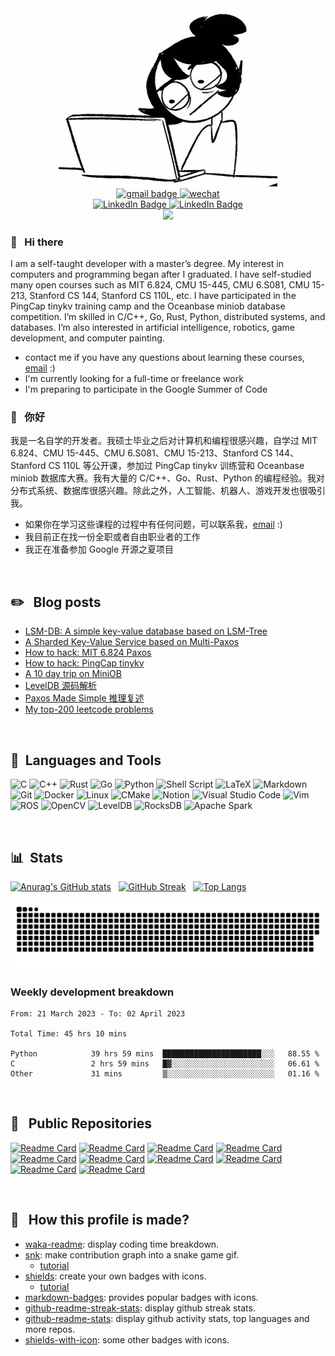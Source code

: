 <div id="header" align="center">
  <img src="assets/header.gif" width="350"/>
</div>

<div id="header" align="center">
   <a href="mailto:niebayes@gmail.com">
    <img src="https://img.shields.io/badge/Gmail: niebayes@gmail.com-gray?style=flat-square&logo=gmail&logoColor=red" alt="gmail badge"/>
  </a>
 
  <a href="assets/wechat.png">
    <img src="https://img.shields.io/badge/WeChat: lzx--xuebaochai-gray?style=flat-square&logo=wechat&logoColor=white" alt="wechat"/>
  </a>
</div>

<div id="badges" align="center">
  <a href="https://github.com/niebayes">
    <img src="https://img.shields.io/badge/Github-gray?style=for-the-badge&logo=github&logoColor=white" alt="LinkedIn Badge"/>
  </a>
 
   <a href="https://leetcode.cn/u/lzx071021/">
    <img src="https://img.shields.io/badge/LeetCode-gray?style=for-the-badge&logo=LeetCode&logoColor=#d16c06" alt="LinkedIn Badge"/>
   </a> 
</div>


<div id="visitor" align="center">
   <img src="https://visitor-badge.glitch.me/badge?page_id=niebayes&left_color=gray&right_color=blue"/>
</div>


### 👋 &nbsp; Hi there 
I am a self-taught developer with a master’s degree. My interest in computers and programming began after I graduated. I have self-studied many open courses such as MIT 6.824, CMU 15-445, CMU 6.S081, CMU 15-213, Stanford CS 144, Stanford CS 110L, etc. I have participated in the PingCap tinykv training camp and the Oceanbase miniob database competition. I’m skilled in C/C++, Go, Rust, Python, distributed systems, and databases. I’m also interested in artificial intelligence, robotics, game development, and computer painting.
  
- contact me if you have any questions about learning these courses, [email](mailto:niebayes@gmail.com) :)
- I'm currently looking for a full-time or freelance work
- I'm preparing to participate in the Google Summer of Code

### 👋 &nbsp; 你好
我是一名自学的开发者。我硕士毕业之后对计算机和编程很感兴趣，自学过 MIT 6.824、CMU 15-445、CMU 6.S081、CMU 15-213、Stanford CS 144、Stanford CS 110L 等公开课，参加过 PingCap tinykv 训练营和 Oceanbase miniob 数据库大赛。我有大量的 C/C++、Go、Rust、Python 的编程经验。我对分布式系统、数据库很感兴趣。除此之外，人工智能、机器人、游戏开发也很吸引我。

- 如果你在学习这些课程的过程中有任何问题，可以联系我，[email](mailto:niebayes@gmail.com) :)
- 我目前正在找一份全职或者自由职业者的工作
- 我正在准备参加 Google 开源之夏项目

&nbsp;

## ✏️ &nbsp; Blog posts

- [LSM-DB: A simple key-value database based on LSM-Tree](https://upbeat-ounce-aa9.notion.site/LSM-DB-8c82c86246d048dea3d267586c970ad4)
- [A Sharded Key-Value Service based on Multi-Paxos](https://upbeat-ounce-aa9.notion.site/Lab4-Sharded-Key-Value-Service-0aa67093f034415b923076a331e61a66)
- [How to hack: MIT 6.824 Paxos](https://upbeat-ounce-aa9.notion.site/MIT-6-824-2015-Paxos-40168d56ca774134acd701c30be52c34)
- [How to hack: PingCap tinykv](https://upbeat-ounce-aa9.notion.site/PingCap-TinyKv-3cc6c8e22e2c4f929568208dd177e962)
- [A 10 day trip on MiniOB](https://upbeat-ounce-aa9.notion.site/A-10-Day-Trip-On-MiniOB-b6f1f5e0a43a4652b45caf790726da55)
- [LevelDB 源码解析](https://upbeat-ounce-aa9.notion.site/Leveldb-96d31b98df5b40bb906e3230597746b9)
- [Paxos Made Simple 推理复述](https://upbeat-ounce-aa9.notion.site/Paxos-Made-Simple-cb0bb140b3ef4768bddf5767f958e0ac)
- [My top-200 leetcode problems](https://upbeat-ounce-aa9.notion.site/1385dfe256d74cb49a9601b1673b2dbc?v=0a548ac0d3444cfbb940d4c5f566ef74)

&nbsp;

## 🧰 &nbsp;Languages and Tools
![C](https://img.shields.io/badge/c-%2300599C.svg?style=for-the-badge&logo=c&logoColor=white)
![C++](https://img.shields.io/badge/c++-%2300599C.svg?style=for-the-badge&logo=c%2B%2B&logoColor=white)
![Rust](https://img.shields.io/badge/rust-%23000000.svg?style=for-the-badge&logo=rust&logoColor=white)
![Go](https://img.shields.io/badge/go-%2300ADD8.svg?style=for-the-badge&logo=go&logoColor=white)
![Python](https://img.shields.io/badge/python-3670A0?style=for-the-badge&logo=python&logoColor=ffdd54)
![Shell Script](https://img.shields.io/badge/shell_script-%23121011.svg?style=for-the-badge&logo=gnu-bash&logoColor=white)
![LaTeX](https://img.shields.io/badge/latex-%23008080.svg?style=for-the-badge&logo=latex&logoColor=white)
![Markdown](https://img.shields.io/badge/markdown-%23000000.svg?style=for-the-badge&logo=markdown&logoColor=white)
![Git](https://img.shields.io/badge/git-%23F05033.svg?style=for-the-badge&logo=git&logoColor=white)
![Docker](https://img.shields.io/badge/docker-%230db7ed.svg?style=for-the-badge&logo=docker&logoColor=white)
![Linux](https://img.shields.io/badge/Linux-FCC624?style=for-the-badge&logo=linux&logoColor=black)
![CMake](https://img.shields.io/badge/CMake-%23008FBA.svg?style=for-the-badge&logo=cmake&logoColor=white)
![Notion](https://img.shields.io/badge/Notion-%23000000.svg?style=for-the-badge&logo=notion&logoColor=white)
![Visual Studio Code](https://img.shields.io/badge/Visual%20Studio%20Code-0078d7.svg?style=for-the-badge&logo=visual-studio-code&logoColor=white)
![Vim](https://img.shields.io/badge/VIM-%2311AB00.svg?style=for-the-badge&logo=vim&logoColor=white)
![ROS](https://img.shields.io/badge/ros-%230A0FF9.svg?style=for-the-badge&logo=ros&logoColor=white)
![OpenCV](https://img.shields.io/badge/opencv-%23white.svg?style=for-the-badge&logo=opencv&logoColor=white)
![LevelDB](https://img.shields.io/badge/-LevelDB-green?style=for-the-badge)
![RocksDB](https://img.shields.io/badge/-RocksDB-yellow?style=for-the-badge)
![Apache Spark](https://img.shields.io/static/v1?style=for-the-badge&message=Apache+Spark&color=E25A1C&logo=Apache+Spark&logoColor=FFFFFF&label=)

&nbsp;

## 📊 &nbsp;Stats
[![Anurag's GitHub stats](https://github-readme-stats.vercel.app/api?username=niebayes&count_private=true&show_icons=true&theme=tokyonight)](https://github.com/anuraghazra/github-readme-stats) &nbsp;
[![GitHub Streak](https://streak-stats.demolab.com/?user=niebayes&theme=tokyonight)](https://git.io/streak-stats) &nbsp;
[![Top Langs](https://github-readme-stats.vercel.app/api/top-langs/?username=niebayes&layout=compact&theme=tokyonight)](https://github.com/anuraghazra/github-readme-stats)

![](https://raw.githubusercontent.com/niebayes/niebayes/output/github-contribution-grid-snake-dark.svg)

### Weekly development breakdown
 <!--START_SECTION:waka-->

```text
From: 21 March 2023 - To: 02 April 2023

Total Time: 45 hrs 10 mins

Python            39 hrs 59 mins  ██████████████████████░░░   88.55 %
C                 2 hrs 59 mins   █▓░░░░░░░░░░░░░░░░░░░░░░░   06.61 %
Other             31 mins         ▒░░░░░░░░░░░░░░░░░░░░░░░░   01.16 %
```

<!--END_SECTION:waka-->

&nbsp;

## :notebook_with_decorative_cover: &nbsp; Public Repositories
[![Readme Card](https://github-readme-stats.vercel.app/api/pin/?username=niebayes&repo=MIT-6-824-Paxos&theme=tokyonight)](https://github.com/niebayes/MIT-6-824-Paxos)
[![Readme Card](https://github-readme-stats.vercel.app/api/pin/?username=niebayes&repo=LSM-DB&theme=tokyonight)](https://github.com/niebayes/LSM-DB)
[![Readme Card](https://github-readme-stats.vercel.app/api/pin/?username=niebayes&repo=tinykv&theme=tokyonight)](https://github.com/niebayes/tinykv)
[![Readme Card](https://github-readme-stats.vercel.app/api/pin/?username=niebayes&repo=miniob&theme=tokyonight)](https://github.com/niebayes/miniob)
[![Readme Card](https://github-readme-stats.vercel.app/api/pin/?username=niebayes&repo=UZH-Robot-Perception&theme=tokyonight)](https://github.com/niebayes/UZH-Robot-Perception)
[![Readme Card](https://github-readme-stats.vercel.app/api/pin/?username=niebayes&repo=Balancebeam&theme=tokyonight)](https://github.com/niebayes/Balancebeam)
[![Readme Card](https://github-readme-stats.vercel.app/api/pin/?username=niebayes&repo=DEET-Debugger&theme=tokyonight)](https://github.com/niebayes/DEET-Debugger)
[![Readme Card](https://github-readme-stats.vercel.app/api/pin/?username=niebayes&repo=Segregated-Explicit-Free-List&theme=tokyonight)](https://github.com/niebayes/Segregated-Explicit-Free-List)
[![Readme Card](https://github-readme-stats.vercel.app/api/pin/?username=niebayes&repo=FAT32-Deleted-File-Recover&theme=tokyonight)](https://github.com/niebayes/FAT32-Deleted-File-Recover)
[![Readme Card](https://github-readme-stats.vercel.app/api/pin/?username=niebayes&repo=Graph-Algorithms&theme=tokyonight)](https://github.com/niebayes/Graph-Algorithms)

&nbsp;

## 🤪 &nbsp; How this profile is made?
- [waka-readme](https://github.com/athul/waka-readme): display coding time breakdown.
- [snk](https://github.com/Platane/snk): make contribution graph into a snake game gif.
  - [tutorial](https://blog.jyhsu.tw/p/用-github-貢獻圖製作貪食蛇動畫/)
- [shields](https://github.com/badges/shields): create your own badges with icons.
  - [tutorial](https://stackoverflow.com/a/41472017)
- [markdown-badges](https://github.com/Ileriayo/markdown-badges): provides popular badges with icons.
- [github-readme-streak-stats](https://github.com/DenverCoder1/github-readme-streak-stats): display github streak stats.
- [github-readme-stats](https://github.com/anuraghazra/github-readme-stats): display github activity stats, top languages and more repos.
- [shields-with-icon](https://github.com/progfay/shields-with-icon): some other badges with icons.
